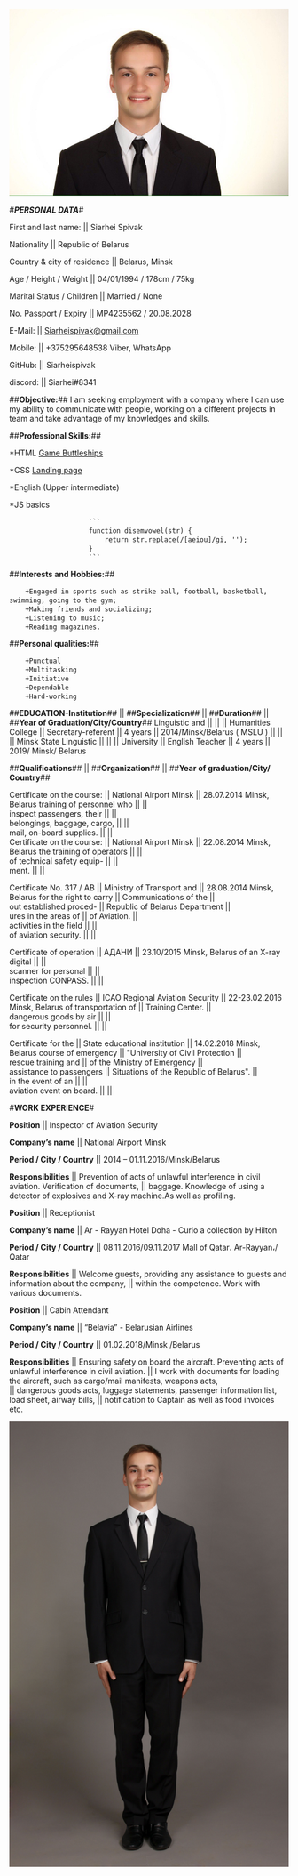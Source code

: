 ![avatar](/images/11.jpg)

#*__PERSONAL DATA__*#



First and last name:                || Siarhei Spivak

Nationality                         || Republic of Belarus

Country & city of residence         || Belarus, Minsk  

Age / Height / Weight               || 04/01/1994 / 178cm /  75kg

Marital Status / Children           || Married / None

No. Passport / Expiry               || MP4235562 / 20.08.2028

E-Mail:                             || [Siarheispivak@gmail.com](Siarheispivak@gmail.com "My Email")

Mobile:                             || +375295648538 Viber, WhatsApp

GitHub:                             || Siarheispivak

discord:                            || Siarhei#8341


##**Objective:**## I am seeking employment with a company where I can use my ability to communicate with people, working on a different projects in team and take advantage of my knowledges and skills.

##**Professional Skills:**##

*HTML                   [Game Buttleships](https://siarheispivak.github.io/Buttleships/ "Buttleships")

*CSS                    [Landing page](https://siarheispivak.github.io/Landing/ "Mercedes")

*English                (Upper intermediate) 

*JS basics

                        ```
                        function disemvowel(str) {
                            return str.replace(/[aeiou]/gi, '');
                        }
                        ```
 

##**Interests and Hobbies:**##

        +Engaged in sports such as strike ball, football, basketball, swimming, going to the gym;
        +Making friends and socializing;
        +Listening to music;
        +Reading magazines.

##**Personal qualities:**##

        +Punctual
        +Multitasking
        +Initiative
        +Dependable
        +Hard-working
    

##**EDUCATION-Institution**##   ||    ##**Specialization**##  ||  ##**Duration**##    ||    ##**Year of Graduation/City/Country**##
Linguistic and                  ||                            ||                      ||
Humanities College              ||    Secretary-referent      ||    4 years           ||    2014/Minsk/Belarus
( MSLU )                        ||                            ||                      ||
Minsk State Linguistic          ||                            ||                      ||
University                      ||    English Teacher         ||    4 years           ||    2019/ Minsk/ Belarus 



##**Qualifications**##             ||          ##**Organization**##	                  ||                   ##**Year of graduation/City/ Country**##

Certificate on the course:         ||         National Airport Minsk                  ||                        28.07.2014 Minsk, Belarus
training of personnel who          ||                                                 ||  
inspect passengers, their          ||                                                 ||  
belongings, baggage, cargo,        ||                                                 ||  
 mail, on-board supplies.		   ||                                                 ||  
Certificate on the course:         ||         National Airport Minsk                  ||                        22.08.2014 Minsk, Belarus
the training of operators          ||                                                 ||  
of technical safety equip-         ||                                                 ||  
ment.		                       ||                                                 ||  

Certificate No. 317 / AB           ||         Ministry of Transport and               ||                        28.08.2014 Minsk, Belarus
for the right to carry             ||         Communications of the                   ||  
out established proced-            ||         Republic of Belarus Department          ||  
ures in the areas of               ||          of Aviation.                           ||  
activities in the field            ||                                                 ||  
of aviation security.	           ||                                                 ||  

Certificate of operation           ||         АДАНИ                                   ||                        23.10/2015 Minsk, Belarus
of an X-ray digital                ||                                                 ||  
scanner for personal               ||                                                 ||  
inspection CONPASS.                ||                                                 ||  

Certificate on the rules           ||         ICAO Regional Aviation Security         ||                        22-23.02.2016 Minsk, Belarus
of transportation of               ||         Training Center.                        ||  
dangerous goods by air             ||                                                 ||  
for security personnel.	           ||                                                 ||  

Certificate for the                ||         State educational institution           ||                        14.02.2018 Minsk, Belarus
course of emergency                ||         "University of Civil Protection         ||  
rescue training and                ||         of the Ministry of Emergency            ||  
assistance to passengers           ||         Situations of the Republic of Belarus". ||  
in the event of an                 ||                                                 ||  
aviation event on board.		   ||                                                 ||  


#**WORK EXPERIENCE**#

**Position**                    ||              Inspector of Aviation Security 

**Company’s name**              ||              National Airport Minsk

**Period / City / Country**     ||              2014 – 01.11.2016/Minsk/Belarus

**Responsibilities**            ||              Prevention of acts of unlawful interference in civil aviation. Verification of documents,
                                ||              baggage. Knowledge of using a detector of explosives and X-ray machine.As well as profiling.


**Position**                    ||              Receptionist 

**Company’s name**              ||              Ar - Rayyan Hotel Doha - Curio a collection by Hilton

**Period / City / Country**     ||              08.11.2016/09.11.2017 Mall of Qatar، Ar-Rayyan،/ Qatar

**Responsibilities**            ||              Welcome guests, providing any assistance to guests and information about the company,
                                ||              within the competence. Work with various documents.


**Position**                    ||              Cabin Attendant 

**Company’s name**              ||              “Belavia” - Belarusian Airlines

**Period / City / Country**     ||              01.02.2018/Minsk /Belarus 

**Responsibilities**            ||              Ensuring safety on board the aircraft. Preventing acts of unlawful interference in civil aviation.
                                ||              I work with documents for loading the aircraft, such as cargo/mail manifests, weapons acts,    
                                ||              dangerous goods acts, luggage statements, passenger information list, load sheet, airway bills,
                                ||              notification to Captain as well as food invoices etc.





![photo](/images/12.jpg)